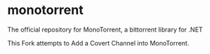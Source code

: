 monotorrent
===========

The official repository for MonoTorrent, a bittorrent library for .NET

This Fork attempts to Add a Covert Channel into MonoTorrent.
